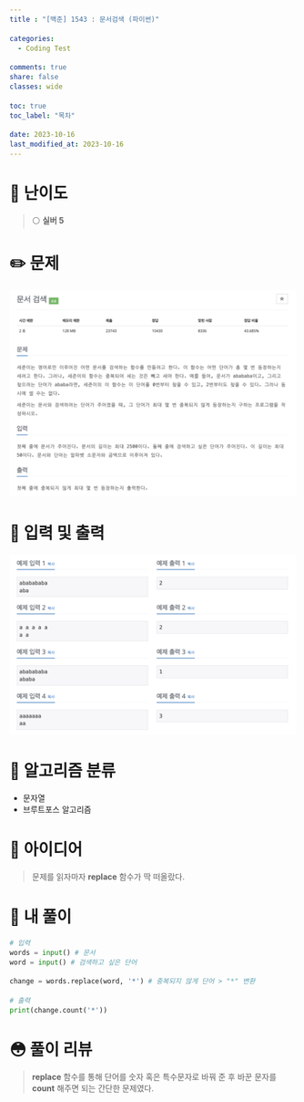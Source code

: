 ```yaml
---
title : "[백준] 1543 : 문서검색 (파이썬)"

categories:
  - Coding Test

comments: true
share: false
classes: wide

toc: true
toc_label: "목차"

date: 2023-10-16
last_modified_at: 2023-10-16
---
```


# 🔎 난이도
> ⚪️ **실버 5**

# ✏️ 문제
<img src = "/assets/images/Coding_test/Boj/BOJ_1543_1.png" />

# 🤖 입력 및 출력

<img src = "/assets/images/Coding_test/Boj/BOJ_1543_2.png" />


# 📑 알고리즘 분류

* 문자열
* 브루트포스 알고리즘

# 🧐 아이디어

> 문제를 읽자마자 **replace** 함수가 딱 떠올랐다.  


# 📝 내 풀이
``` python
# 입력
words = input() # 문서
word = input() # 검색하고 싶은 단어

change = words.replace(word, '*') # 중복되지 않게 단어 > "*" 변환

# 출력
print(change.count('*'))
```

# 😳 풀이 리뷰

> **replace** 함수를 통해 단어를 숫자 혹은 특수문자로 바꿔 준 후 바꾼 문자를 **count** 해주면 되는 간단한 문제였다.


